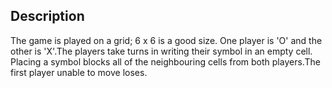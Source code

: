 ## Description

The game is played on a grid; 6 x 6 is a good size. One player is 'O' and the other is 'X'.The players take turns in writing their symbol in an empty cell. Placing a symbol blocks all of the neighbouring cells from both players.The first player unable to move loses.